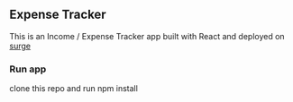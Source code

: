 ## Expense Tracker

This is an Income / Expense Tracker app built with React and deployed on [surge](https://the-expense-tracker.surge.sh)

### Run app
clone this repo and run npm install
